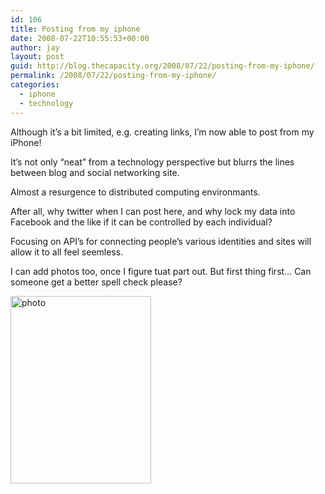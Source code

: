 ```yaml
---
id: 106
title: Posting from my iphone
date: 2008-07-22T10:55:53+00:00
author: jay
layout: post
guid: http://blog.thecapacity.org/2008/07/22/posting-from-my-iphone/
permalink: /2008/07/22/posting-from-my-iphone/
categories:
  - iphone
  - technology
---
```

Although it’s a bit limited, e.g. creating links, I’m now able to post from my iPhone!

It’s not only “neat” from a technology perspective but blurrs the lines between blog and social networking site. 

Almost a resurgence to distributed computing environmants. 

After all, why twitter when I can post here, and why lock my data into Facebook and the like if it can be controlled by each individual?

Focusing on API’s for connecting people’s various identities and sites will allow it to all feel seemless. 

I can add photos too, once I figure tuat part out. But first thing first… Can someone get a better spell check please? 

[<img src="http://blog.thecapacity.org/wp-content/uploads/2008/07/p-640-480-add2d0fd-73a2-49dd-8182-d6c806e4d6e5.jpeg" alt="photo" width="225" height="300" class="alignnone size-full wp-image-364" />](http://blog.thecapacity.org/wp-content/uploads/2008/07/p-640-480-add2d0fd-73a2-49dd-8182-d6c806e4d6e5.jpeg)

